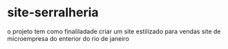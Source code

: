 # site-serralheria
o projeto tem como finaliladade criar um site estilizado para vendas
 site de  microempresa do enterior do rio de janeiro
 
